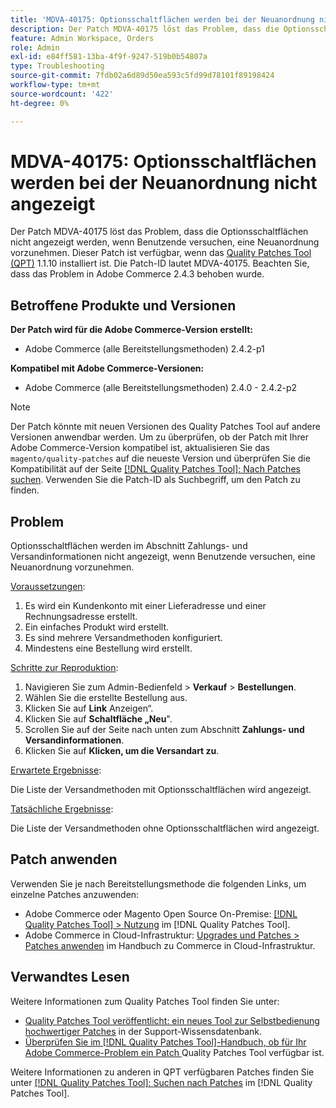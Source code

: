 ```yaml
---
title: 'MDVA-40175: Optionsschaltflächen werden bei der Neuanordnung nicht angezeigt'
description: Der Patch MDVA-40175 löst das Problem, dass die Optionsschaltflächen nicht angezeigt werden, wenn Benutzende versuchen, eine Neuanordnung vorzunehmen. Dieser Patch ist verfügbar, wenn das [Quality Patches Tool (QPT)](https://experienceleague.adobe.com/de/docs/commerce-operations/tools/quality-patches-tool/quality-patches-tool-to-self-serve-quality-patches) 1.1.10 installiert ist. Die Patch-ID lautet MDVA-40175. Beachten Sie, dass das Problem in Adobe Commerce 2.4.3 behoben wurde.
feature: Admin Workspace, Orders
role: Admin
exl-id: e84ff581-13ba-4f9f-9247-519b0b54807a
type: Troubleshooting
source-git-commit: 7fdb02a6d89d50ea593c5fd99d78101f89198424
workflow-type: tm+mt
source-wordcount: '422'
ht-degree: 0%

---
```


# MDVA-40175: Optionsschaltflächen werden bei der Neuanordnung nicht angezeigt

Der Patch MDVA-40175 löst das Problem, dass die Optionsschaltflächen nicht angezeigt werden, wenn Benutzende versuchen, eine Neuanordnung vorzunehmen. Dieser Patch ist verfügbar, wenn das [Quality Patches Tool (QPT)](https://experienceleague.adobe.com/de/docs/commerce-operations/tools/quality-patches-tool/quality-patches-tool-to-self-serve-quality-patches) 1.1.10 installiert ist. Die Patch-ID lautet MDVA-40175. Beachten Sie, dass das Problem in Adobe Commerce 2.4.3 behoben wurde.

## Betroffene Produkte und Versionen

**Der Patch wird für die Adobe Commerce-Version erstellt:**

* Adobe Commerce (alle Bereitstellungsmethoden) 2.4.2-p1

**Kompatibel mit Adobe Commerce-Versionen:**

* Adobe Commerce (alle Bereitstellungsmethoden) 2.4.0 - 2.4.2-p2

>[!NOTE]
>
>Der Patch könnte mit neuen Versionen des Quality Patches Tool auf andere Versionen anwendbar werden. Um zu überprüfen, ob der Patch mit Ihrer Adobe Commerce-Version kompatibel ist, aktualisieren Sie das `magento/quality-patches` auf die neueste Version und überprüfen Sie die Kompatibilität auf der Seite [[!DNL Quality Patches Tool]: Nach Patches suchen](https://experienceleague.adobe.com/de/docs/commerce-operations/tools/quality-patches-tool/quality-patches-tool-to-self-serve-quality-patches). Verwenden Sie die Patch-ID als Suchbegriff, um den Patch zu finden.

## Problem

Optionsschaltflächen werden im Abschnitt Zahlungs- und Versandinformationen nicht angezeigt, wenn Benutzende versuchen, eine Neuanordnung vorzunehmen.

<u>Voraussetzungen</u>:

1. Es wird ein Kundenkonto mit einer Lieferadresse und einer Rechnungsadresse erstellt.
1. Ein einfaches Produkt wird erstellt.
1. Es sind mehrere Versandmethoden konfiguriert.
1. Mindestens eine Bestellung wird erstellt.

<u>Schritte zur Reproduktion</u>:

1. Navigieren Sie zum Admin-Bedienfeld > **Verkauf** > **Bestellungen**.
1. Wählen Sie die erstellte Bestellung aus.
1. Klicken Sie auf **Link** Anzeigen“.
1. Klicken Sie auf **Schaltfläche „Neu**&quot;.
1. Scrollen Sie auf der Seite nach unten zum Abschnitt **Zahlungs- und Versandinformationen**.
1. Klicken Sie auf **Klicken, um die Versandart zu**.

<u>Erwartete Ergebnisse</u>:

Die Liste der Versandmethoden mit Optionsschaltflächen wird angezeigt.

<u>Tatsächliche Ergebnisse</u>:

Die Liste der Versandmethoden ohne Optionsschaltflächen wird angezeigt.

## Patch anwenden

Verwenden Sie je nach Bereitstellungsmethode die folgenden Links, um einzelne Patches anzuwenden:

* Adobe Commerce oder Magento Open Source On-Premise: [[!DNL Quality Patches Tool] > Nutzung](/help/tools/quality-patches-tool/usage.md) im [!DNL Quality Patches Tool].
* Adobe Commerce in Cloud-Infrastruktur: [Upgrades und Patches > Patches anwenden](https://experienceleague.adobe.com/docs/commerce-cloud-service/user-guide/develop/upgrade/apply-patches.html?lang=de) im Handbuch zu Commerce in Cloud-Infrastruktur.

## Verwandtes Lesen

Weitere Informationen zum Quality Patches Tool finden Sie unter:

* [Quality Patches Tool veröffentlicht: ein neues Tool zur Selbstbedienung hochwertiger Patches](https://experienceleague.adobe.com/de/docs/commerce-operations/tools/quality-patches-tool/quality-patches-tool-to-self-serve-quality-patches) in der Support-Wissensdatenbank.
* [Überprüfen Sie im [!DNL Quality Patches Tool]-Handbuch, ob für Ihr Adobe Commerce-Problem ein Patch ](/help/tools/quality-patches-tool/patches-available-in-qpt/check-patch-for-magento-issue-with-magento-quality-patches.md) Quality Patches Tool verfügbar ist.

Weitere Informationen zu anderen in QPT verfügbaren Patches finden Sie unter [[!DNL Quality Patches Tool]: Suchen nach Patches](https://experienceleague.adobe.com/tools/commerce-quality-patches/index.html?lang=de) im [!DNL Quality Patches Tool].

